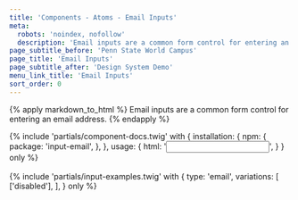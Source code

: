 ```yaml
---
title: 'Components - Atoms - Email Inputs'
meta:
  robots: 'noindex, nofollow'
  description: 'Email inputs are a common form control for entering an email address.'
page_subtitle_before: 'Penn State World Campus'
page_title: 'Email Inputs'
page_subtitle_after: 'Design System Demo'
menu_link_title: 'Email Inputs'
sort_order: 0
---
```

{% apply markdown_to_html %}
  Email inputs are a common form control for entering an email address.
{% endapply %}

{% include 'partials/component-docs.twig' with {
  installation: {
    npm: {
      package: 'input-email',
    },
  },
  usage: {
    html: '<input type="email">',
  }
} only %}
<br>
<br>
{% include 'partials/input-examples.twig' with {
  type: 'email',
  variations: [
    ['disabled'],
  ],
} only %}